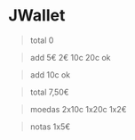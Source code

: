 JWallet
=======
> total
0

> add 5€ 2€ 10c 20c
ok

> add 10c
ok

> total
7,50€

> moedas
2x10c 1x20c 1x2€

> notas
1x5€
